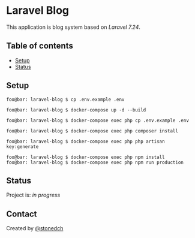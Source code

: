 # Laravel Blog

This application is blog system based on *Laravel 7.24*.

## Table of contents
 * [Setup](#setup)
 * [Status](#status)

## Setup

```console
foo@bar: laravel-blog $ cp .env.example .env
```

```console
foo@bar: laravel-blog $ docker-compose up -d --build
```

```console
foo@bar: laravel-blog $ docker-compose exec php cp .env.example .env
```

```console
foo@bar: laravel-blog $ docker-compose exec php composer install
```

```console
foo@bar: laravel-blog $ docker-compose exec php php artisan key:generate
```

```console
foo@bar: laravel-blog $ docker-compose exec php npm install
foo@bar: laravel-blog $ docker-compose exec php npm run production
```

## Status
Project is: _in progress_

## Contact
Created by [@stonedch](https://github.com/stonedch)
